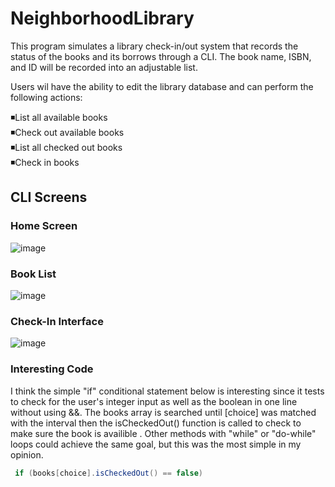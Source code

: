 # NeighborhoodLibrary

This program simulates a library check-in/out system that records the status of the books and its borrows through a CLI. The book name, ISBN, and ID will be recorded into an adjustable list.

Users wil have the ability to edit the library database and can perform the following actions:

◾List all available books  
◾Check out available books  
◾List all checked out books  
◾Check in books  

## CLI Screens

### Home Screen
![image](https://user-images.githubusercontent.com/130225802/233787029-400f56da-8ec4-4fb1-8e40-c12c42f61302.png)


### Book List
![image](https://user-images.githubusercontent.com/130225802/233787015-46594ee0-5210-4db3-b170-0658de3f669d.png)

### Check-In Interface
![image](https://user-images.githubusercontent.com/130225802/233787145-251c76bd-71a7-47b9-89ba-433241445704.png)

### Interesting Code

I think the simple "if" conditional statement below is interesting since it tests to check for the user's integer input as well as the boolean in one line without using &&. The books array is searched until [choice] was matched with the interval then the isCheckedOut() function is called to check to make sure the book is availible . Other methods with "while" or "do-while" loops could achieve the same goal, but this was the most simple in my opinion.

```java
 if (books[choice].isCheckedOut() == false) 
 ```
 
